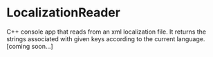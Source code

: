 # LocalizationReader
C++ console app that reads from an xml localization file. It returns the strings associated with given keys according to the current language.
[coming soon...]
